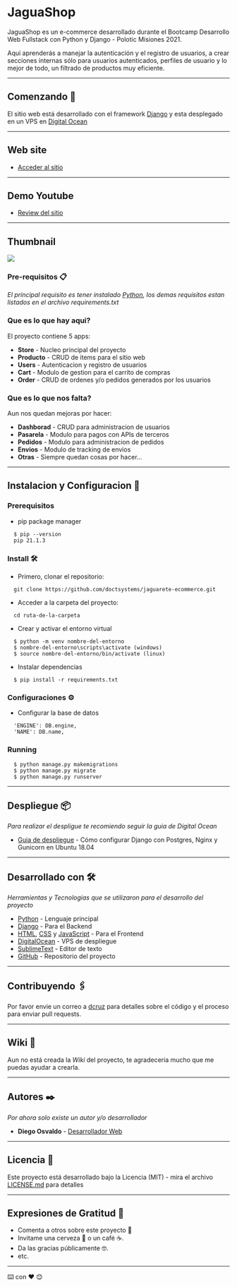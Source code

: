 # JaguaShop
JaguaShop es un e-commerce desarrollado durante el Bootcamp Desarrollo Web Fullstack con Python y Django - Polotic Misiones 2021.

Aquí aprenderás a manejar la autenticación y el registro de usuarios, a crear secciones internas sólo para usuarios autenticados, perfiles de usuario y lo mejor de todo, un filtrado de productos muy eficiente.

---
## Comenzando 🚀

El sitio web está desarrollado con el framework [Django](https://www.djangoproject.com/) y esta desplegado en un VPS en [Digital Ocean](https://www.digitalocean.com/)

---
## Web site

- [Acceder al sitio](https://jaguarete.diegoosvaldo.me/)

---
## Demo Youtube

- [Review del sitio](https://youtu.be/BC8FKUqcPXQ)

---
## Thumbnail
<img   src="https://jaguarete.diegoosvaldo.me/static/store/images/thumbnail.jpg" />

### Pre-requisitos 📋

_El principal requisito es tener instalado [Python](https://www.python.org/), los demas requisitos estan listados en el archivo requirements.txt_

### Que es lo que hay aqui?

El proyecto contiene 5 apps:

- __Store__ - Nucleo principal del proyecto
- __Producto__ - CRUD de items para el sitio web
- __Users__ - Autenticacion y registro de usuarios
- __Cart__ - Modulo de gestion para el carrito de compras
- __Order__ - CRUD de ordenes y/o pedidos generados por los usuarios

### Que es lo que nos falta?

Aun nos quedan mejoras por hacer:

- __Dashborad__ - CRUD para administracion de usuarios
- __Pasarela__ - Modulo para pagos con APIs de terceros
- __Pedidos__ - Modulo para administracion de pedidos
- __Envios__ - Modulo de tracking de envios
- __Otras__ - Siempre quedan cosas por hacer... 

---
## Instalacion y Configuracion 🔧

### Prerequisitos

- pip package manager 

```
  $ pip --version
  pip 21.1.3
```

### Install 🛠️

- Primero, clonar el repositorio:

```
  git clone https://github.com/doctsystems/jaguarete-ecommerce.git
```

- Acceder a la carpeta del proyecto:

```
  cd ruta-de-la-carpeta
```

- Crear y activar el entorno virtual

```
  $ python -m venv nombre-del-entorno
  $ nombre-del-entorno\scripts\activate (windows)
  $ source nombre-del-entorno/bin/activate (linux)
```

- Instalar dependencias

```
  $ pip install -r requirements.txt
```

### Configuraciones ⚙️

- Configurar la base de datos

```
  'ENGINE': DB.engine,
  'NAME': DB.name,
```

### Running

```
  $ python manage.py makemigrations
  $ python manage.py migrate
  $ python manage.py runserver
```

---
## Despliegue 📦

_Para realizar el despligue te recomiendo seguir la guia de Digital Ocean_

* [Guia de despliegue](https://www.digitalocean.com/community/tutorials/como-configurar-django-con-postgres-nginx-y-gunicorn-en-ubuntu-18-04-es) - Cómo configurar Django con Postgres, Nginx y Gunicorn en Ubuntu 18.04

---
## Desarrollado con 🛠️

_Herramientas y Tecnologias que se utilizaron para el desarrollo del proyecto_

* [Python](https://www.python.org/) - Lenguaje principal
* [Django](https://www.djangoproject.com/) - Para el Backend 
* [HTML](https://es.wikipedia.org/wiki/HTML), [CSS](https://www.w3schools.com/css/) y [JavaScript](https://developer.mozilla.org/es/docs/Web/JavaScript) - Para el Frontend
* [DigitalOcean](https://www.digitalocean.com/) - VPS de despliegue
* [SublimeText](https://www.sublimetext.com/3) - Editor de texto
* [GitHub](https://www.github.com/) - Repositorio del proyecto

---
## Contribuyendo 🖇️

Por favor envie un correo a [dcruz](mailto:d.cruz@outlook.com) para detalles sobre el código y el proceso para enviar pull requests.

---
## Wiki 📖

Aun no está creada la _Wiki_ del proyecto, te agradeceria mucho que me puedas ayudar a crearla.

---
## Autores ✒️

_Por ahora solo existe un autor y/o desarrollador_

* **Diego Osvaldo** - [Desarrollador Web](https://diegoosvaldo.me/)

---
## Licencia 📄

Este proyecto está desarrollado bajo la Licencia (MIT) - mira el archivo [LICENSE.md](LICENSE.md) para detalles

---
## Expresiones de Gratitud 🎁

* Comenta a otros sobre este proyecto 📢
* Invitame una cerveza 🍺 o un café ☕.
* Da las gracias públicamente 🤓.
* etc.

---
⌨️ con ❤️ 😊
